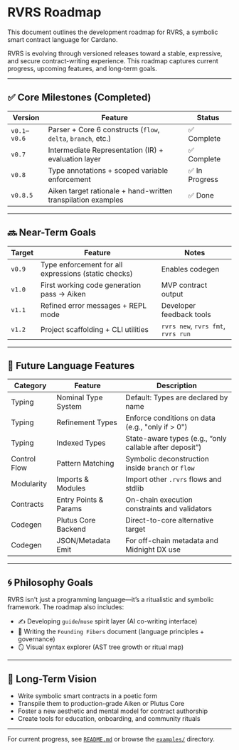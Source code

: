 # RVRS Roadmap

This document outlines the development roadmap for RVRS, a symbolic smart contract language for Cardano.

RVRS is evolving through versioned releases toward a stable, expressive, and secure contract-writing experience. This roadmap captures current progress, upcoming features, and long-term goals.

---

## ✅ Core Milestones (Completed)

| Version | Feature | Status |
|---------|---------|--------|
| `v0.1`–`v0.6` | Parser + Core 6 constructs (`flow`, `delta`, `branch`, etc.) | ✅ Complete  
| `v0.7` | Intermediate Representation (IR) + evaluation layer | ✅ Complete  
| `v0.8` | Type annotations + scoped variable enforcement | ✅ In Progress  
| `v0.8.5` | Aiken target rationale + hand-written transpilation examples | ✅ Done

---

## 🔜 Near-Term Goals

| Target | Feature | Notes |
|--------|---------|-------|
| `v0.9` | Type enforcement for all expressions (static checks) | Enables codegen  
| `v1.0` | First working code generation pass → Aiken | MVP contract output  
| `v1.1` | Refined error messages + REPL mode | Developer feedback tools  
| `v1.2` | Project scaffolding + CLI utilities | `rvrs new`, `rvrs fmt`, `rvrs run`  

---

## 🌱 Future Language Features

| Category | Feature | Description |
|----------|---------|-------------|
| Typing | Nominal Type System | Default: Types are declared by name  
| Typing | Refinement Types | Enforce conditions on data (e.g., "only if > 0")  
| Typing | Indexed Types | State-aware types (e.g., “only callable after deposit”)  
| Control Flow | Pattern Matching | Symbolic deconstruction inside `branch` or `flow`  
| Modularity | Imports & Modules | Import other `.rvrs` flows and stdlib  
| Contracts | Entry Points & Params | On-chain execution constraints and validators  
| Codegen | Plutus Core Backend | Direct-to-core alternative target  
| Codegen | JSON/Metadata Emit | For off-chain metadata and Midnight DX use  

---

## 🌀 Philosophy Goals

RVRS isn't just a programming language—it’s a ritualistic and symbolic framework. The roadmap also includes:
- ✍️ Developing `guide`/`muse` spirit layer (AI co-writing interface)
- 📖 Writing the `Founding Fibers` document (language principles + governance)
- 🪞 Visual syntax explorer (AST tree growth or ritual map)

---

## 🧭 Long-Term Vision

- Write symbolic smart contracts in a poetic form
- Transpile them to production-grade Aiken or Plutus Core
- Foster a new aesthetic and mental model for contract authorship
- Create tools for education, onboarding, and community rituals

---

For current progress, see [`README.md`](../README.md) or browse the [`examples/`](../examples/) directory.
